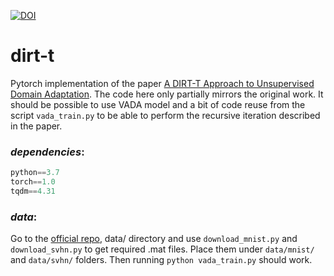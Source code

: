[![DOI](https://zenodo.org/badge/190050339.svg)](https://zenodo.org/badge/latestdoi/190050339)

# dirt-t

Pytorch implementation of the paper [A DIRT-T Approach to Unsupervised Domain Adaptation](https://arxiv.org/abs/1802.08735). The code here only partially mirrors the original work. It should be possible to use VADA model and a bit of code reuse from the script `vada_train.py` to be able to perform the recursive iteration described in the paper.

### *dependencies*:
```python
python==3.7
torch==1.0
tqdm==4.31
```

### *data*:

Go to the [official repo](https://github.com/RuiShu/dirt-t), data/ directory and use `download_mnist.py` and `download_svhn.py` to get required .mat files. Place them under `data/mnist/` and `data/svhn/` folders. Then running `python vada_train.py` should work.
